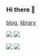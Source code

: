### Hi there 👋

[blog](https://kogetsu0728.github.io/), [library](https://kogetsu0728.github.io/ku-library/)<br>

![](http://github-profile-summary-cards.vercel.app/api/cards/stats?username=kogetsu0728&theme=nord_bright)
![](http://github-profile-summary-cards.vercel.app/api/cards/productive-time?username=kogetsu0728&utcOffset=9&theme=nord_bright)

![](http://github-profile-summary-cards.vercel.app/api/cards/repos-per-language?username=kogetsu0728&theme=nord_bright)
![](http://github-profile-summary-cards.vercel.app/api/cards/most-commit-language?username=kogetsu0728&theme=nord_bright)

